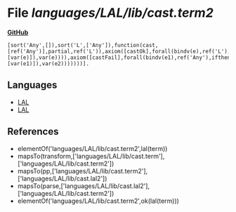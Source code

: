 # File _languages/LAL/lib/cast.term2_
**[GitHub](https://github.com/softlang/yas/blob/master/languages/LAL/lib/cast.term2)**
```
[sort('Any',[]),sort('L',['Any']),function(cast,[ref('Any')],partial,ref('L')),axiom([castOk],forall(bindv(e),ref('L'),eq(funapp(cast,[var(e)]),var(e)))),axiom([castFail],forall(bindv(e1),ref('Any'),ifthen(not(element(var(e1),ref('L'))),not(exists(bindv(e2),ref('L'),eq(funapp(cast,[var(e1)]),var(e2)))))))].
```

## Languages
* [LAL](../languages/LAL.md)
* [LAL](../languages/LAL.md)

## References
* elementOf('languages/LAL/lib/cast.term2',lal(term))
* mapsTo(transform,['languages/LAL/lib/cast.term'],['languages/LAL/lib/cast.term2'])
* mapsTo(pp,['languages/LAL/lib/cast.term2'],['languages/LAL/lib/cast.lal2'])
* mapsTo(parse,['languages/LAL/lib/cast.lal2'],['languages/LAL/lib/cast.term2'])
* elementOf('languages/LAL/lib/cast.term2',ok(lal(term)))
